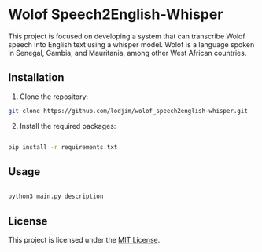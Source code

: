 # Wolof Speech2English-Whisper

This project is focused on developing a system that can transcribe Wolof speech into English text using a whisper model. Wolof is a language spoken in Senegal, Gambia, and Mauritania, among other West African countries.

## Installation

1. Clone the repository:

```bash
git clone https://github.com/lodjim/wolof_speech2english-whisper.git

```

2. Install the required packages:

```bash

pip install -r requirements.txt

```


## Usage

```bash 

python3 main.py description

```


## License

This project is licensed under the [MIT License](https://github.com/lodjim/wolof_speech2english-whisper/blob/main/LICENSE).
